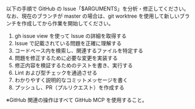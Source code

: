 以下の手順で GitHub の Issue「$ARGUMENTS」を分析・修正してください。なお、現在のブランチが master の場合は、git worktree を使用して新しいブランチを作成してから作業を開始してください。

1. gh issue view を使って Issue の詳細を取得する
2. Issue で記載されている問題を正確に理解する
3. コードベース内を検索し、関連するファイルを特定する
4. 問題を修正するために必要な変更を実装する
5. 修正内容を検証するためのテストを書き、実行する
6. Lint および型チェックを通過させる
7. わかりやすく説明的なコミットメッセージを書く
8. プッシュし、PR（プルリクエスト）を作成する

※GitHub 関連の操作はすべて GitHub MCP を使用すること。

